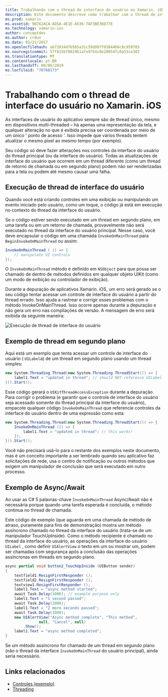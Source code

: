 ```yaml
---
title: Trabalhando com o thread de interface do usuário no Xamarin. iOS
description: Este documento descreve como trabalhar com o thread de interface do usuário no Xamarin. iOS. Ele aborda a execução de thread de interface do usuário, fornece um exemplo de thread em segundo plano e examina Async/Await.
ms.prod: xamarin
ms.assetid: 98762ACA-AD5A-4E1E-A536-7AF3BE36D77E
ms.technology: xamarin-ios
author: conceptdev
ms.author: crdun
ms.date: 03/21/2017
ms.openlocfilehash: ab72034d7b565a31c59d997f03844b6c8c959785
ms.sourcegitcommit: 57f815bf0024b1afe9754c0e28054fc0a53ce302
ms.translationtype: MT
ms.contentlocale: pt-BR
ms.lasthandoff: 09/06/2019
ms.locfileid: "70768173"
---
```

# <a name="working-with-the-ui-thread-in-xamarinios"></a>Trabalhando com o thread de interface do usuário no Xamarin. iOS

As interfaces de usuário do aplicativo sempre são de thread único, mesmo em dispositivos multi-threaded – há apenas uma representação da tela, e qualquer alteração no que é exibida precisa ser coordenada por meio de um único ' ponto de acesso '. Isso impede que vários threads tentem atualizar o mesmo pixel ao mesmo tempo (por exemplo).

Seu código só deve fazer alterações nos controles da interface do usuário do thread principal (ou da interface do usuário). Todas as atualizações de interface do usuário que ocorrem em um thread diferente (como um thread de retorno de chamada ou em segundo plano) podem não ser renderizadas para a tela ou podem até mesmo causar uma falha.

## <a name="ui-thread-execution"></a>Execução de thread de interface do usuário

Quando você está criando controles em uma exibição ou manipulando um evento iniciado pelo usuário, como um toque, o código já está em execução no contexto do thread da interface do usuário.

Se o código estiver sendo executado em um thread em segundo plano, em uma tarefa ou em um retorno de chamada, provavelmente não será executado no thread da interface do usuário principal. Nesse caso, você deve encapsular o código em uma chamada `InvokeOnMainThread` para `BeginInvokeOnMainThread` ou assim:

```csharp
InvokeOnMainThread ( () => {
    // manipulate UI controls
});
```

O `InvokeOnMainThread` método é definido em `NSObject` para que possa ser chamado de dentro de métodos definidos em qualquer objeto UIKit (como um modo de exibição ou controlador de exibição).

Durante a depuração de aplicativos Xamarin. iOS, um erro será gerado se o seu código tentar acessar um controle de interface do usuário a partir do thread errado. Isso ajuda a rastrear e corrigir esses problemas com o método InvokeOnMainThread. Isso ocorre apenas durante a depuração e não gera um erro nas compilações de versão. A mensagem de erro será exibida da seguinte maneira:

 ![](ui-thread-images/image10.png "Execução de thread de interface do usuário")

 <a name="Background_Thread_Example" />

## <a name="background-thread-example"></a>Exemplo de thread em segundo plano

Aqui está um exemplo que tenta acessar um controle de interface do usuário ( `UILabel`a) de um thread em segundo plano usando um thread simples:

```csharp
new System.Threading.Thread(new System.Threading.ThreadStart(() => {
    label1.Text = "updated in thread"; // should NOT reference UILabel on background thread!
})).Start();
```

Esse código gerará o `UIKitThreadAccessException` durante a depuração. Para corrigir o problema (e garantir que o controle de interface do usuário seja acessado somente do thread principal da interface do usuário), empacote qualquer código `InvokeOnMainThread` que referencie controles da interface do usuário dentro de uma expressão como esta:

```csharp
new System.Threading.Thread(new System.Threading.ThreadStart(() => {
    InvokeOnMainThread (() => {
        label1.Text = "updated in thread"; // this works!
    });
})).Start();
```

Você não precisará usá-lo para o restante dos exemplos neste documento, mas é um conceito importante a ser lembrado quando seu aplicativo faz solicitações de rede, usa o centro de notificação ou outros métodos que exigem um manipulador de conclusão que será executado em outro processo.

 <a name="Async_Await_Example" />

## <a name="asyncawait-example"></a>Exemplo de Async/Await

Ao usar as C# 5 palavras-chave `InvokeOnMainThread` Async/Await não é necessária porque quando uma tarefa esperada é concluída, o método continua no thread de chamada.

Este código de exemplo (que aguarda em uma chamada de método de atraso, puramente para fins de demonstração) mostra um método assíncrono chamado no thread da interface do usuário (trata-se de um manipulador TouchUpInside). Como o método recipiente é chamado no thread da interface do usuário, as operações da interface do usuário `UILabel` , como definir `UIAlertView` o texto em um ou mostrar um, podem ser chamadas com segurança após a conclusão das operações assíncronas em threads em segundo plano.

```csharp
async partial void button2_TouchUpInside (UIButton sender)
{
    textfield1.ResignFirstResponder ();
    textfield2.ResignFirstResponder ();
    textview1.ResignFirstResponder ();
    label1.Text = "async method started";
    await Task.Delay(1000); // example purpose only
    label1.Text = "1 second passed";
    await Task.Delay(2000);
    label1.Text = "2 more seconds passed";
    await Task.Delay(1000);
    new UIAlertView("Async method complete", "This method", 
               null, "Cancel", null)
        .Show();
    label1.Text = "async method completed";
}
```

Se um método assíncrono for chamado de um thread em segundo plano (não o thread da interface `InvokeOnMainThread` do usuário principal), ainda seria necessário.

## <a name="related-links"></a>Links relacionados

- [Controles (exemplo)](https://docs.microsoft.com/samples/xamarin/ios-samples/controls)
- [Threading](~/ios/app-fundamentals/threading.md)

